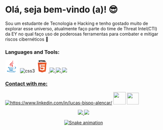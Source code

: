 # Olá, seja bem-vindo (a)! 😎

Sou um estudante de Tecnologia e Hacking e tenho gostado muito de  explorar esse universo, atualmente faço parte do time de Threat Intel(CTI) da EY no qual faço uso de poderosas ferramentas para combater e mitigar riscos cibernéticos 🥸

<h3 align="left">Languages and Tools: 
</h3><p align="left"  target=> <img src="https://raw.githubusercontent.com/devicons/devicon/master/icons/java/java-original.svg"  width="40" height="40"  alt="javascript" width="40" height="40"/> <img  target="_blank">  
<img src = "https://raw.githubusercontent.com/devicons/devicon /master/icons/css3/css3-original-wordmark.svg "alt =" css3 "width =" 40 "height =" 40 "/> </a> <a href =" https://www.w3.org / html / "target =" _blank "/> 
<img src="https://raw.githubusercontent.com/devicons/devicon/master/icons/html5/html5-original-wordmark.svg "alt =" html5 "width = "40" height = "40"> 
<img src="https://img.icons8.com/color/48/000000/javascript--v1.png"/>
<img src="https://img.icons8.com/fluent/48/000000/mysql-logo.png"/>
<img src="https://img.icons8.com/nolan/48/git.png"/>



<h3 align="left">Contact with me:
</h3><p align="left"><a href="https://www.linkedin.com/in/lucas-bispo-alencar/" target="blank"><img src="https://img.icons8.com/doodle/48/000000/linkedin--v2.png" alt="https://www.linkedin.com/in/lucas-bispo-alencar/" height="40" width="40" /></a>
<a href="https://wa.me/+5511942462950" target="_blank"><img src="https://img.icons8.com/doodle/48/000000/whatsapp.png" height="40" width="40" /></a>
<a href="mailto:lucasdafranca67@gmail.com" target="_blank"><img src="https://img.icons8.com/external-justicon-lineal-color-justicon/64/undefined/external-gmail-social-media-justicon-lineal-color-justicon.png" height="38" width="38" /></a>


 
<div align="center">
  <a href="https://github.com/MasterLucca">
  <img height="180em" src="https://github-readme-stats.vercel.app/api?username=MasterLucca&show_icons=true&theme=dracula&include_all_commits=true&count_private=true"/>
  <img height="180em" src="https://github-readme-stats.vercel.app/api/top-langs/?username=MasterLucca&layout=compact&langs_count=7&theme=dracula"/>



 ![Snake animation](https://github.com/MasterLucca/MasterLucca/blob/output/github-contribution-grid-snake.svg)
 
</div>
